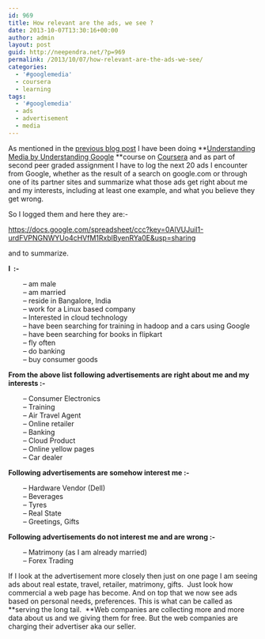 ```yaml
---
id: 969
title: How relevant are the ads, we see ?
date: 2013-10-07T13:30:16+00:00
author: admin
layout: post
guid: http://neependra.net/?p=969
permalink: /2013/10/07/how-relevant-are-the-ads-we-see/
categories:
  - '#googlemedia'
  - coursera
  - learning
tags:
  - '#googlemedia'
  - ads
  - advertisement
  - media
---
```

As mentioned in the [previous blog post](http://neependra.net/?p=965) I have been doing **[Understanding Media by Understanding Google](https://www.coursera.org/course/googlemedia) **course on [Coursera](https://www.coursera.org) and as part of second peer graded assignment I have to log the next 20 ads I encounter from Google, whether as the result of a search on google.com or through one of its partner sites and summarize what those ads get right about me and my interests, including at least one example, and what you believe they get wrong.
  
So I logged them and here they are:-
  
<https://docs.google.com/spreadsheet/ccc?key=0AlVUJuil1-urdFVPNGNWYUo4cHVfM1RxblByenRYa0E&usp=sharing>
  
and to summarize.
  
**I  :-**

<p style="padding-left: 30px;">
  &#8211; am male<br /> &#8211; am married<br /> &#8211; reside in Bangalore, India<br /> &#8211; work for a Linux based company<br /> &#8211; Interested in cloud technology<br /> &#8211; have been searching for training in hadoop and a cars using Google<br /> &#8211; have been searching for books in flipkart<br /> &#8211; fly often<br /> &#8211; do banking<br /> &#8211; buy consumer goods
</p>

**From the above list following advertisements are right about me and my interests :-**

<p style="padding-left: 30px;">
  &#8211; Consumer Electronics<br /> &#8211; Training<br /> &#8211; Air Travel Agent<br /> &#8211; Online retailer<br /> &#8211; Banking<br /> &#8211; Cloud Product<br /> &#8211; Online yellow pages<br /> &#8211; Car dealer
</p>

**Following advertisements are somehow interest me :-**

<p style="padding-left: 30px;">
  &#8211; Hardware Vendor (Dell)<br /> &#8211; Beverages<br /> &#8211; Tyres<br /> &#8211; Real State<br /> &#8211; Greetings, Gifts
</p>

**Following advertisements do not interest me and are wrong :-**

<p style="padding-left: 30px;">
  &#8211; Matrimony (as I am already married)<br /> &#8211; Forex Trading
</p>

If I look at the advertisement more closely then just on one page I am seeing ads about real estate, travel, retailer, matrimony, gifts.  Just look how commercial a web page has become. And on top that we now see ads based on personal needs, preferences. This is what can be called as **serving the long tail.  **Web companies are collecting more and more data about us and we giving them for free. But the web companies are charging their advertiser aka our seller.